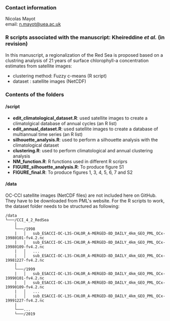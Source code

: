 ### Contact information
Nicolas Mayot  
email: n.mayot@uea.ac.uk  


### R scripts associated with the manuscript: Kheireddine *et al.* (in revision)

In this manuscript, a regionalization of the Red Sea is proposed based on a clustring analysis of 21 years of surface chlorophyll-a concentration estimates from satellite images:  

* clustering method: Fuzzy c-means (R script)  
* dataset : satellite images (NetCDF)  

### Contents of the folders
#### /script

* **edit_climatological_dataset.R**: used satellite images to create a climatolgical database of annual cycles (an R list)  
* **edit_annual_dataset.R**: used satellite images to create a database of multiannual time series (an R list)  
* **silhouette_analysis.R**: used to perform a silhouette analysis with the climatological dataset  
* **clustering.R**: used to perform climatological and annual clustering analysis  
* **NM_function.R**: R functions used in different R scriprs  
* **FIGURE_silhouette_analysis.R**: To produce figure S1  
* **FIGURE_final.R**: To produce figures 1, 3, 4, 5, 6, 7 and S2   


#### /data
OC-CCI satellite images (NetCDF files) are not included here on GitHub. They have to be downloaded from PML's website. For the R scripts to work, the dataset folder needs to be structured as following:
```
/data
└───/CCI_4_2_RedSea
    │
    └───/1998
    |   │   sub_ESACCI-OC-L3S-CHLOR_A-MERGED-8D_DAILY_4km_GEO_PML_OCx-19980101-fv4.2.nc
    |   │   sub_ESACCI-OC-L3S-CHLOR_A-MERGED-8D_DAILY_4km_GEO_PML_OCx-19980109-fv4.2.nc
    |   │   ...
    |   │   sub_ESACCI-OC-L3S-CHLOR_A-MERGED-8D_DAILY_4km_GEO_PML_OCx-19981227-fv4.2.nc
    |   
    └───/1999
    |   │   sub_ESACCI-OC-L3S-CHLOR_A-MERGED-8D_DAILY_4km_GEO_PML_OCx-19990101-fv4.2.nc
    |   │   sub_ESACCI-OC-L3S-CHLOR_A-MERGED-8D_DAILY_4km_GEO_PML_OCx-19990109-fv4.2.nc
    |   │   ...
    |   │   sub_ESACCI-OC-L3S-CHLOR_A-MERGED-8D_DAILY_4km_GEO_PML_OCx-19991227-fv4.2.nc
    |   
    └───...
    └───/2019
```

